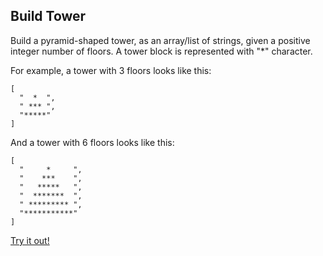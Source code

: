 ## Build Tower

Build a pyramid-shaped tower, as an array/list of strings, given a positive integer number of floors. A tower block is represented with "*" character.

For example, a tower with 3 floors looks like this:

```
[
  "  *  ",
  " *** ", 
  "*****"
]
```

And a tower with 6 floors looks like this:

```
[
  "     *     ", 
  "    ***    ", 
  "   *****   ", 
  "  *******  ", 
  " ********* ", 
  "***********"
]
```

[Try it out!](https://www.codewars.com/kata/576757b1df89ecf5bd00073b)